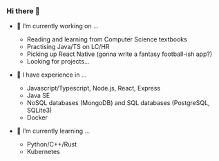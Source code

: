### Hi there 👋

<!--
**chew01/chew01** is a ✨ _special_ ✨ repository because its `README.md` (this file) appears on your GitHub profile.

Here are some ideas to get you started:

- 🔭 I’m currently working on ...
- 🌱 I’m currently learning ...
- 👯 I’m looking to collaborate on ...
- 🤔 I’m looking for help with ...
- 💬 Ask me about ...
- 📫 How to reach me: ...
- 😄 Pronouns: ...
- ⚡ Fun fact: ...
-->

- 🔭 I’m currently working on ...
  - Reading and learning from Computer Science textbooks
  - Practising Java/TS on LC/HR
  - Picking up React Native (gonna write a fantasy football-ish app?)
  - Looking for projects...

- 🧠 I have experience in ...
  - Javascript/Typescript, Node.js, React, Express
  - Java SE
  - NoSQL databases (MongoDB) and SQL databases (PostgreSQL, SQLite3)
  - Docker

- 🌱 I’m currently learning ...
  - Python/C++/Rust
  - Kubernetes
